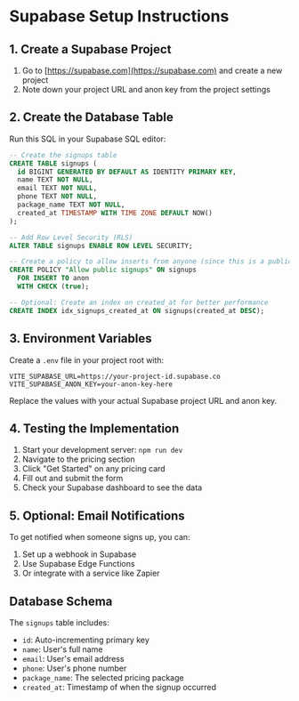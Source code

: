 # Supabase Setup Instructions

## 1. Create a Supabase Project

1. Go to [https://supabase.com](https://supabase.com) and create a new project
2. Note down your project URL and anon key from the project settings

## 2. Create the Database Table

Run this SQL in your Supabase SQL editor:

```sql
-- Create the signups table
CREATE TABLE signups (
  id BIGINT GENERATED BY DEFAULT AS IDENTITY PRIMARY KEY,
  name TEXT NOT NULL,
  email TEXT NOT NULL,
  phone TEXT NOT NULL,
  package_name TEXT NOT NULL,
  created_at TIMESTAMP WITH TIME ZONE DEFAULT NOW()
);

-- Add Row Level Security (RLS)
ALTER TABLE signups ENABLE ROW LEVEL SECURITY;

-- Create a policy to allow inserts from anyone (since this is a public form)
CREATE POLICY "Allow public signups" ON signups
  FOR INSERT TO anon
  WITH CHECK (true);

-- Optional: Create an index on created_at for better performance
CREATE INDEX idx_signups_created_at ON signups(created_at DESC);
```

## 3. Environment Variables

Create a `.env` file in your project root with:

```
VITE_SUPABASE_URL=https://your-project-id.supabase.co
VITE_SUPABASE_ANON_KEY=your-anon-key-here
```

Replace the values with your actual Supabase project URL and anon key.

## 4. Testing the Implementation

1. Start your development server: `npm run dev`
2. Navigate to the pricing section
3. Click "Get Started" on any pricing card
4. Fill out and submit the form
5. Check your Supabase dashboard to see the data

## 5. Optional: Email Notifications

To get notified when someone signs up, you can:

1. Set up a webhook in Supabase
2. Use Supabase Edge Functions
3. Or integrate with a service like Zapier

## Database Schema

The `signups` table includes:
- `id`: Auto-incrementing primary key
- `name`: User's full name
- `email`: User's email address
- `phone`: User's phone number
- `package_name`: The selected pricing package
- `created_at`: Timestamp of when the signup occurred